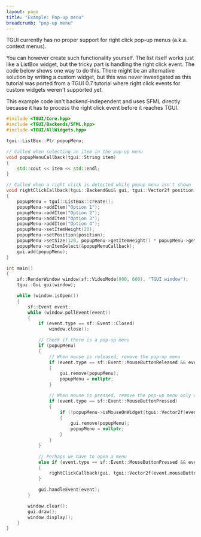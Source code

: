 ```yaml
---
layout: page
title: "Example: Pop-up menu"
breadcrumb: "pop-up menu"
---
```


TGUI currently has no proper support for right click pop-up menus (a.k.a. context menus).

You can however create such functionality yourself. The list itself works just like a ListBox widget, but the tricky part is handling the right click event. The code below shows one way to do this. There might be an alternative solution by writing a custom widget, but this was never investigated as this tutorial was ported from a TGUI 0.7 tutorial where right click events for custom widgets weren't supported yet.

This example code isn't backend-independent and uses SFML directly because it has to process the right click event before it reaches TGUI.
```c++
#include <TGUI/Core.hpp>
#include <TGUI/Backends/SFML.hpp>
#include <TGUI/AllWidgets.hpp>

tgui::ListBox::Ptr popupMenu;

// Called when selecting an item in the pop-up menu
void popupMenuCallback(tgui::String item)
{
    std::cout << item << std::endl;
}

// Called when a right click is detected while popup menu isn't shown
void rightClickCallback(tgui::BackendGui& gui, tgui::Vector2f position)
{
    popupMenu = tgui::ListBox::create();
    popupMenu->addItem("Option 1");
    popupMenu->addItem("Option 2");
    popupMenu->addItem("Option 3");
    popupMenu->addItem("Option 4");
    popupMenu->setItemHeight(20);
    popupMenu->setPosition(position);
    popupMenu->setSize(120, popupMenu->getItemHeight() * popupMenu->getItemCount());
    popupMenu->onItemSelect(&popupMenuCallback);
    gui.add(popupMenu);
}

int main()
{
    sf::RenderWindow window(sf::VideoMode(800, 600), "TGUI window");
    tgui::Gui gui(window);

    while (window.isOpen())
    {
        sf::Event event;
        while (window.pollEvent(event))
        {
            if (event.type == sf::Event::Closed)
                window.close();

            // Check if there is a pop-up menu
            if (popupMenu)
            {
                // When mouse is released, remove the pop-up menu
                if (event.type == sf::Event::MouseButtonReleased && event.mouseButton.button == sf::Mouse::Left)
                {
                    gui.remove(popupMenu);
                    popupMenu = nullptr;
                }

                // When mouse is pressed, remove the pop-up menu only when the mouse is not on top of the menu
                if (event.type == sf::Event::MouseButtonPressed)
                {
                    if (!popupMenu->isMouseOnWidget(tgui::Vector2f(event.mouseButton.x, event.mouseButton.y)))
                    {
                        gui.remove(popupMenu);
                        popupMenu = nullptr;
                    }
                }
            }

            // Perhaps we have to open a menu
            else if (event.type == sf::Event::MouseButtonPressed && event.mouseButton.button == sf::Mouse::Right)
            {
                rightClickCallback(gui, tgui::Vector2f(event.mouseButton.x, event.mouseButton.y));
            }

            gui.handleEvent(event);
        }

        window.clear();
        gui.draw();
        window.display();
    }
}
```
